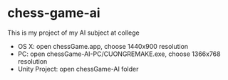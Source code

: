 # chess-game-ai
This is my project of my AI subject at college
- OS X: open chessGame.app, choose 1440x900 resolution
- PC: open chessGame-AI-PC/CUONGREMAKE.exe, choose 1366x768 resolution
- Unity Project: open chessGame-AI folder

